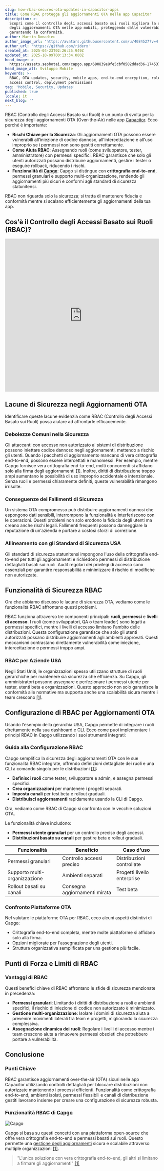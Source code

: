 ```yaml
---
slug: how-rbac-secures-ota-updates-in-capacitor-apps
title: Come RBAC protegge gli aggiornamenti OTA nelle app Capacitor
description: >-
  Scopri come il controllo degli accessi basato sui ruoli migliora la sicurezza
  degli aggiornamenti OTA nelle app mobili, proteggendo dalle vulnerabilità e
  garantendo la conformità.
author: Martin Donadieu
author_image_url: 'https://avatars.githubusercontent.com/u/4084527?v=4'
author_url: 'https://github.com/riderx'
created_at: 2025-04-23T02:26:25.949Z
updated_at: 2025-10-09T00:13:34.000Z
head_image: >-
  https://assets.seobotai.com/capgo.app/680839e8fe5cbf0502ddad36-1745375221230.jpg
head_image_alt: Sviluppo Mobile
keywords: >-
  RBAC, OTA updates, security, mobile apps, end-to-end encryption, role-based
  access control, deployment permissions
tag: 'Mobile, Security, Updates'
published: true
locale: it
next_blog: ''
---
```

RBAC (Controllo degli Accessi Basato sui Ruoli) è un punto di svolta per la sicurezza degli aggiornamenti OTA (Over-the-Air) nelle app [Capacitor](https://capacitorjs.com/). Ecco perché è importante:

-   **Rischi Chiave per la Sicurezza**: Gli aggiornamenti OTA possono essere vulnerabili all'iniezione di codice dannoso, all'intercettazione e all'uso improprio se i permessi non sono gestiti correttamente.
-   **Come Aiuta RBAC**: Assegnando ruoli (come sviluppatore, tester, amministratore) con permessi specifici, RBAC garantisce che solo gli utenti autorizzati possano distribuire aggiornamenti, gestire i tester o eseguire rollback, riducendo i rischi.
-   **Funzionalità di [Capgo](https://capgo.app/)**: Capgo si distingue con **crittografia end-to-end**, permessi granulari e supporto multi-organizzazione, rendendo gli aggiornamenti più sicuri e conformi agli standard di sicurezza statunitensi.

RBAC non riguarda solo la sicurezza; si tratta di mantenere fiducia e conformità mentre si scalano efficientemente gli aggiornamenti della tua app.

## Cos'è il Controllo degli Accessi Basato sui Ruoli (RBAC)?

<iframe src="https://www.youtube.com/embed/-aPHg0uRYUI" aria-label="YouTube video player" frameborder="0" allow="accelerometer; autoplay; clipboard-write; encrypted-media; gyroscope; picture-in-picture; web-share" referrerpolicy="strict-origin-when-cross-origin" style="width: 100%; height: 500px;" allowfullscreen></iframe>

## Lacune di Sicurezza negli Aggiornamenti OTA

Identificare queste lacune evidenzia come RBAC (Controllo degli Accessi Basato sui Ruoli) possa aiutare ad affrontarle efficacemente.

### Debolezze Comuni nella Sicurezza

Gli attaccanti con accesso non autorizzato ai sistemi di distribuzione possono iniettare codice dannoso negli aggiornamenti, mettendo a rischio gli utenti. Quando i pacchetti di aggiornamento mancano di vera crittografia end-to-end, possono essere intercettati e manomessi. Per esempio, mentre Capgo fornisce vera crittografia end-to-end, molti concorrenti si affidano solo alla firma degli aggiornamenti [\[1\]](https://capgo.app/). Inoltre, diritti di distribuzione troppo ampi aumentano le possibilità di uso improprio accidentale o intenzionale. Senza ruoli e permessi chiaramente definiti, queste vulnerabilità rimangono irrisolte.

### Conseguenze dei Fallimenti di Sicurezza

Un sistema OTA compromesso può distribuire aggiornamenti dannosi che espongono dati sensibili, interrompono la funzionalità e interferiscono con le operazioni. Questi problemi non solo erodono la fiducia degli utenti ma creano anche rischi legali. Fallimenti frequenti possono danneggiare la reputazione di un'azienda e portare a costosi sforzi di correzione.

### Allineamento con gli Standard di Sicurezza USA

Gli standard di sicurezza statunitensi impongono l'uso della crittografia end-to-end per tutti gli aggiornamenti e richiedono permessi di distribuzione dettagliati basati sui ruoli. Audit regolari dei privilegi di accesso sono essenziali per garantire responsabilità e minimizzare il rischio di modifiche non autorizzate.

## Funzionalità di Sicurezza RBAC

Ora che abbiamo discusso le lacune di sicurezza OTA, vediamo come le funzionalità RBAC affrontano questi problemi.

RBAC funziona attraverso tre componenti principali: **ruoli**, **permessi** e **livelli di accesso**. I ruoli (come sviluppatori, QA o team leader) sono legati a permessi specifici, mentre i livelli di accesso limitano l'ambito delle distribuzioni. Questa configurazione garantisce che solo gli utenti autorizzati possano distribuire aggiornamenti agli ambienti approvati. Questi meccanismi contrastano direttamente vulnerabilità come iniezione, intercettazione e permessi troppo ampi.

### RBAC per Aziende USA

Negli Stati Uniti, le organizzazioni spesso utilizzano strutture di ruoli gerarchiche per mantenere sia sicurezza che efficienza. Su Capgo, gli amministratori possono assegnare e perfezionare i permessi utente per tester, utenti beta e organizzazioni. Questo approccio non solo garantisce la conformità alle normative ma supporta anche una scalabilità sicura mentre i team crescono [\[1\]](https://capgo.app/).

## Configurazione di RBAC per Aggiornamenti OTA

Usando l'esempio della gerarchia USA, Capgo permette di integrare i ruoli direttamente nella sua dashboard e CLI. Ecco come puoi implementare i principi RBAC in Capgo utilizzando i suoi strumenti integrati:

### Guida alla Configurazione RBAC

Capgo semplifica la sicurezza degli aggiornamenti OTA con le sue funzionalità RBAC integrate, offrendo definizioni dettagliate dei ruoli e una CLI a comando singolo per le distribuzioni [\[1\]](https://capgo.app/):

-   **Definisci ruoli** come tester, sviluppatore e admin, e assegna permessi specifici.
-   **Crea organizzazioni** per mantenere i progetti separati.
-   **Imposta canali** per test beta e rollout graduali.
-   **Distribuisci aggiornamenti** rapidamente usando la CLI di Capgo.

Ora, vediamo come RBAC di Capgo si confronta con le vecchie soluzioni OTA.

Le funzionalità chiave includono:

-   **Permessi utente granulari** per un controllo preciso degli accessi.
-   **Distribuzioni basate su canali** per gestire beta e rollout graduali.

| Funzionalità | Beneficio | Caso d'uso |
| --- | --- | --- |
| Permessi granulari | Controllo accessi preciso | Distribuzioni controllate |
| Supporto multi-organizzazione | Ambienti separati | Progetti livello enterprise |
| Rollout basati su canali | Consegna aggiornamenti mirata | Test beta |

### Confronto Piattaforme OTA

Nel valutare le piattaforme OTA per RBAC, ecco alcuni aspetti distintivi di Capgo:

-   Crittografia end-to-end completa, mentre molte piattaforme si affidano solo alla firma.
-   Opzioni migliorate per l'assegnazione degli utenti.
-   Struttura organizzativa semplificata per una gestione più facile.

## Punti di Forza e Limiti di RBAC

### Vantaggi di RBAC

Questi benefici chiave di RBAC affrontano le sfide di sicurezza menzionate in precedenza:

-   **Permessi granulari**: Limitando i diritti di distribuzione a ruoli e ambienti specifici, il rischio di iniezione di codice non autorizzato è minimizzato.
-   **Gestione multi-organizzazione**: Isolare i domini di sicurezza aiuta a prevenire movimenti laterali tra team e progetti, migliorando la sicurezza complessiva.
-   **Assegnazione dinamica dei ruoli**: Regolare i livelli di accesso mentre i team crescono aiuta a rimuovere permessi obsoleti che potrebbero portare a vulnerabilità.

## Conclusione

### Punti Chiave

RBAC garantisce aggiornamenti over-the-air (OTA) sicuri nelle app Capacitor utilizzando controlli dettagliati per bloccare distribuzioni non autorizzate mantenendo i processi efficienti. Funzionalità come crittografia end-to-end, ambienti isolati, permessi flessibili e canali di distribuzione gestiti lavorano insieme per creare una configurazione di sicurezza robusta.

### Funzionalità RBAC di [Capgo](https://capgo.app/)

![Capgo](https://assets.seobotai.com/capgo.app/680839e8fe5cbf0502ddad36/95506b8280be0626e7b237b754ba8f1b.jpg)

Capgo si basa su questi concetti con una piattaforma open-source che offre vera crittografia end-to-end e permessi basati sui ruoli. Questo permette una [gestione degli aggiornamenti](https://capgo.app/docs/plugin/cloud-mode/manual-update/) sicura e scalabile attraverso multiple organizzazioni [\[1\]](https://capgo.app/).

> "L'unica soluzione con vera crittografia end-to-end, gli altri si limitano a firmare gli aggiornamenti" [\[1\]](https://capgo.app/)
